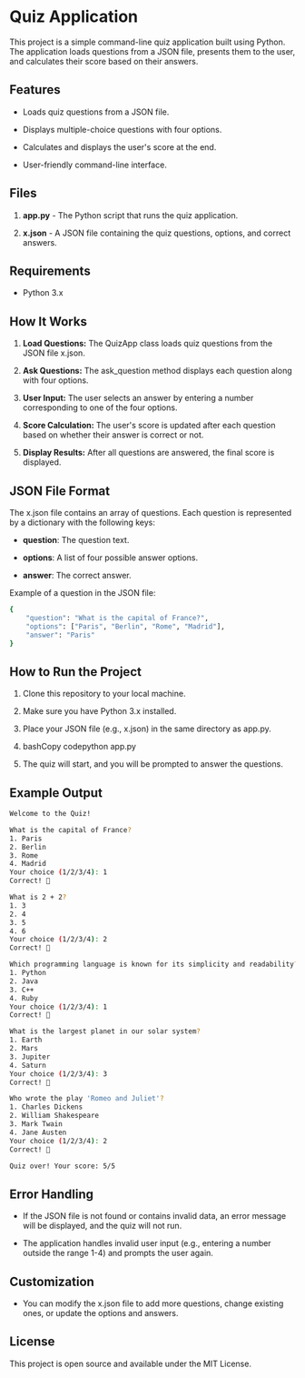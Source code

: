 Quiz Application
================

This project is a simple command-line quiz application built using Python. The application loads questions from a JSON file, presents them to the user, and calculates their score based on their answers.

Features
--------

*   Loads quiz questions from a JSON file.
    
*   Displays multiple-choice questions with four options.
    
*   Calculates and displays the user's score at the end.
    
*   User-friendly command-line interface.
    

Files
-----

1.  **app.py** - The Python script that runs the quiz application.
    
2.  **x.json** - A JSON file containing the quiz questions, options, and correct answers.
    

Requirements
------------

*   Python 3.x
    

How It Works
------------

1.  **Load Questions:** The QuizApp class loads quiz questions from the JSON file x.json.
    
2.  **Ask Questions:** The ask\_question method displays each question along with four options.
    
3.  **User Input:** The user selects an answer by entering a number corresponding to one of the four options.
    
4.  **Score Calculation:** The user's score is updated after each question based on whether their answer is correct or not.
    
5.  **Display Results:** After all questions are answered, the final score is displayed.
    

JSON File Format
----------------

The x.json file contains an array of questions. Each question is represented by a dictionary with the following keys:

*   **question**: The question text.
    
*   **options**: A list of four possible answer options.
    
*   **answer**: The correct answer.
    

Example of a question in the JSON file:

```bash
{
    "question": "What is the capital of France?",
    "options": ["Paris", "Berlin", "Rome", "Madrid"],
    "answer": "Paris"
}

```

How to Run the Project
----------------------

1.  Clone this repository to your local machine.
    
2.  Make sure you have Python 3.x installed.
    
3.  Place your JSON file (e.g., x.json) in the same directory as app.py.
    
4.  bashCopy codepython app.py
    
5.  The quiz will start, and you will be prompted to answer the questions.
    

Example Output
--------------
```bash
Welcome to the Quiz!

What is the capital of France?
1. Paris
2. Berlin
3. Rome
4. Madrid
Your choice (1/2/3/4): 1
Correct! 🎉

What is 2 + 2?
1. 3
2. 4
3. 5
4. 6
Your choice (1/2/3/4): 2
Correct! 🎉

Which programming language is known for its simplicity and readability?
1. Python
2. Java
3. C++
4. Ruby
Your choice (1/2/3/4): 1
Correct! 🎉

What is the largest planet in our solar system?
1. Earth
2. Mars
3. Jupiter
4. Saturn
Your choice (1/2/3/4): 3
Correct! 🎉

Who wrote the play 'Romeo and Juliet'?
1. Charles Dickens
2. William Shakespeare
3. Mark Twain
4. Jane Austen
Your choice (1/2/3/4): 2
Correct! 🎉

Quiz over! Your score: 5/5

```

Error Handling
--------------

*   If the JSON file is not found or contains invalid data, an error message will be displayed, and the quiz will not run.
    
*   The application handles invalid user input (e.g., entering a number outside the range 1-4) and prompts the user again.
    

Customization
-------------

*   You can modify the x.json file to add more questions, change existing ones, or update the options and answers.
    

License
-------

This project is open source and available under the MIT License.
